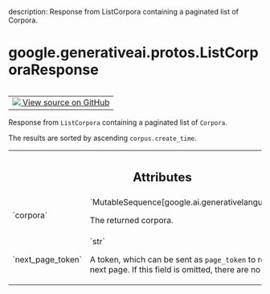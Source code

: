 description: Response from ListCorpora containing a paginated list of Corpora.

<div itemscope itemtype="http://developers.google.com/ReferenceObject">
<meta itemprop="name" content="google.generativeai.protos.ListCorporaResponse" />
<meta itemprop="path" content="Stable" />
</div>

# google.generativeai.protos.ListCorporaResponse

<!-- Insert buttons and diff -->

<table class="tfo-notebook-buttons tfo-api nocontent" align="left">
<td>
  <a target="_blank" href="https://github.com/googleapis/google-cloud-python/tree/main/packages/google-ai-generativelanguage/google/ai/generativelanguage_v1beta/types/retriever_service.py#L170-L196">
    <img src="https://www.tensorflow.org/images/GitHub-Mark-32px.png" />
    View source on GitHub
  </a>
</td>
</table>



Response from ``ListCorpora`` containing a paginated list of ``Corpora``.

<!-- Placeholder for "Used in" -->
 The results are sorted by ascending
``corpus.create_time``.



<!-- Tabular view -->
 <table class="responsive fixed orange">
<colgroup><col width="214px"><col></colgroup>
<tr><th colspan="2"><h2 class="add-link">Attributes</h2></th></tr>

<tr>
<td>
`corpora`<a id="corpora"></a>
</td>
<td>
`MutableSequence[google.ai.generativelanguage.Corpus]`

The returned corpora.
</td>
</tr><tr>
<td>
`next_page_token`<a id="next_page_token"></a>
</td>
<td>
`str`

A token, which can be sent as ``page_token`` to retrieve the
next page. If this field is omitted, there are no more
pages.
</td>
</tr>
</table>



